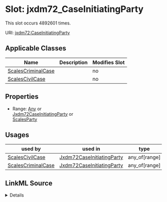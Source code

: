 

# Slot: jxdm72_CaseInitiatingParty




This slot occurs 4892601 times.


URI: [jxdm72:CaseInitiatingParty](http://release.niem.gov/niem/domains/jxdm/7.2/CaseInitiatingParty)



<!-- no inheritance hierarchy -->





## Applicable Classes

| Name | Description | Modifies Slot |
| --- | --- | --- |
| [ScalesCriminalCase](../classes/ScalesCriminalCase.md) |  |  no  |
| [ScalesCivilCase](../classes/ScalesCivilCase.md) |  |  no  |







## Properties

* Range: [Any](../classes/Any.md)&nbsp;or&nbsp;<br />[Jxdm72CaseInitiatingParty](../classes/Jxdm72CaseInitiatingParty.md)&nbsp;or&nbsp;<br />[ScalesParty](../classes/ScalesParty.md)

## Usages

| used by | used in | type | used |
| ---  | --- | --- | --- |
| [ScalesCivilCase](../classes/ScalesCivilCase.md) | [Jxdm72CaseInitiatingParty](../classes/Jxdm72CaseInitiatingParty.md) | any_of[range] | [Jxdm72CaseInitiatingParty](../classes/Jxdm72CaseInitiatingParty.md) |
| [ScalesCriminalCase](../classes/ScalesCriminalCase.md) | [Jxdm72CaseInitiatingParty](../classes/Jxdm72CaseInitiatingParty.md) | any_of[range] | [Jxdm72CaseInitiatingParty](../classes/Jxdm72CaseInitiatingParty.md) |








## LinkML Source

<details>

```yaml
name: jxdm72_CaseInitiatingParty
from_schema: okns:scales-kg
rank: 1000
slot_uri: jxdm72:CaseInitiatingParty
alias: jxdm72_CaseInitiatingParty
domain_of:
- scales_CivilCase
- scales_CriminalCase
range: Any
any_of:
- range: jxdm72_CaseInitiatingParty
- range: scales_Party

```
</details>